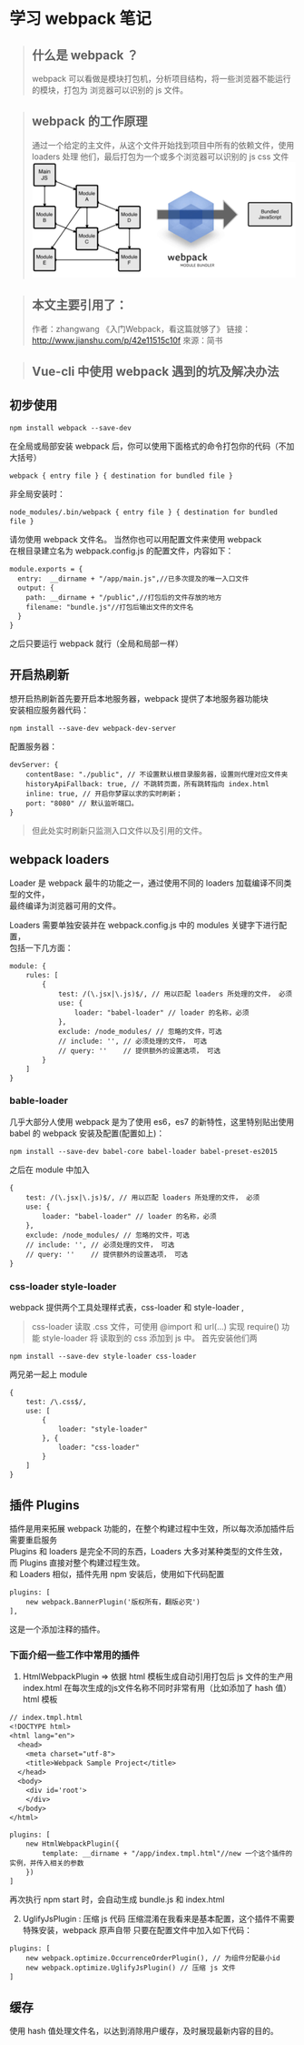 # 学习 webpack 笔记

> ## 什么是 webpack ？  
> webpack 可以看做是模块打包机，分析项目结构，将一些浏览器不能运行的模块，打包为
> 浏览器可以识别的 js 文件。

> ## webpack 的工作原理  
> 通过一个给定的主文件，从这个文件开始找到项目中所有的依赖文件，使用 loaders 处理
> 他们，最后打包为一个或多个浏览器可以识别的 js css 文件
> ![来自官网](./md_lib/01.png)

> ## 本文主要引用了：
> 作者：zhangwang 《入门Webpack，看这篇就够了》
> 链接：<http://www.jianshu.com/p/42e11515c10f>
> 來源：简书

> ## Vue-cli 中使用 webpack 遇到的坑及解决办法
## 初步使用
```
npm install webpack --save-dev
```
在全局或局部安装 webpack 后，你可以使用下面格式的命令打包你的代码（不加大括号）
```
webpack { entry file } { destination for bundled file }
```
非全局安装时：
```
node_modules/.bin/webpack { entry file } { destination for bundled file }
```
请勿使用 webpack 文件名。
当然你也可以用配置文件来使用 webpack   
在根目录建立名为 webpack.config.js 的配置文件，内容如下：
```
module.exports = {
  entry:  __dirname + "/app/main.js",//已多次提及的唯一入口文件
  output: {
    path: __dirname + "/public",//打包后的文件存放的地方
    filename: "bundle.js"//打包后输出文件的文件名
  }
}
```
之后只要运行 webpack 就行（全局和局部一样）

## 开启热刷新
想开启热刷新首先要开启本地服务器，webpack 提供了本地服务器功能块  
安装相应服务器代码：
```
npm install --save-dev webpack-dev-server
```
配置服务器：
```
devServer: { 
    contentBase: "./public", // 不设置默认根目录服务器，设置则代理对应文件夹
    historyApiFallback: true, // 不跳转页面，所有跳转指向 index.html
    inline: true, // 开启你梦寐以求的实时刷新；
    port: "8080" // 默认监听端口。
}
```
> 但此处实时刷新只监测入口文件以及引用的文件。

## webpack loaders
Loader 是 webpack 最牛的功能之一，通过使用不同的 loaders 加载编译不同类型的文件，  
最终编译为浏览器可用的文件。

Loaders 需要单独安装并在 webpack.config.js 中的 modules 关键字下进行配置，  
包括一下几方面：
```
module: {
    rules: [
        {
            test: /(\.jsx|\.js)$/, // 用以匹配 loaders 所处理的文件， 必须
            use: {
                loader: "babel-loader" // loader 的名称，必须
            },
            exclude: /node_modules/ // 忽略的文件，可选
            // include: '', // 必须处理的文件， 可选
            // query: ''    // 提供额外的设置选项， 可选
        }
    ]
}
```
### bable-loader
几乎大部分人使用 webpack 是为了使用 es6，es7 的新特性，这里特别贴出使用 babel 
的 webpack 安装及配置(配置如上)：
```
npm install --save-dev babel-core babel-loader babel-preset-es2015 
```
之后在 module 中加入
```
{
    test: /(\.jsx|\.js)$/, // 用以匹配 loaders 所处理的文件， 必须
    use: {
        loader: "babel-loader" // loader 的名称，必须
    },
    exclude: /node_modules/ // 忽略的文件，可选
    // include: '', // 必须处理的文件， 可选
    // query: ''    // 提供额外的设置选项， 可选
}
```
### css-loader style-loader
webpack 提供两个工具处理样式表，css-loader 和 style-loader ,
> css-loader 读取 .css 文件，可使用 @import 和 url(...) 实现 require() 功能
> style-loader 将 读取到的 css 添加到 js 中。
首先安装他们两
```
npm install --save-dev style-loader css-loader
```
两兄弟一起上 module 
```
{
    test: /\.css$/,
    use: [
        {
            loader: "style-loader"
        }, {
            loader: "css-loader"
        }
    ]
}
```
## 插件 Plugins
插件是用来拓展 webpack 功能的，在整个构建过程中生效，所以每次添加插件后需要重启服务  
Plugins 和 loaders 是完全不同的东西，Loaders 大多对某种类型的文件生效，
而 Plugins 直接对整个构建过程生效。  
和 Loaders 相似，插件先用 npm 安装后，使用如下代码配置
```
plugins: [
    new webpack.BannerPlugin('版权所有，翻版必究')
],
```
这是一个添加注释的插件。
### 下面介绍一些工作中常用的插件
1. HtmlWebpackPlugin => 依据 html 模板生成自动引用打包后 js 文件的生产用 index.html
在每次生成的js文件名称不同时非常有用（比如添加了 hash 值）  
html 模板
```
// index.tmpl.html
<!DOCTYPE html>
<html lang="en">
  <head>
    <meta charset="utf-8">
    <title>Webpack Sample Project</title>
  </head>
  <body>
    <div id='root'>
    </div>
  </body>
</html>
```
```
plugins: [
    new HtmlWebpackPlugin({
        template: __dirname + "/app/index.tmpl.html"//new 一个这个插件的实例，并传入相关的参数
    })
]
```
再次执行 npm start 时，会自动生成 bundle.js 和 index.html

2. UglifyJsPlugin : 压缩 js 代码
压缩混淆在我看来是基本配置，这个插件不需要特殊安装，webpack 原声自带
只要在配置文件中加入如下代码：
```
plugins: [
    new webpack.optimize.OccurrenceOrderPlugin(), // 为组件分配最小id
    new webpack.optimize.UglifyJsPlugin() // 压缩 js 文件
]
```
## 缓存
使用 hash 值处理文件名，以达到消除用户缓存，及时展现最新内容的目的。